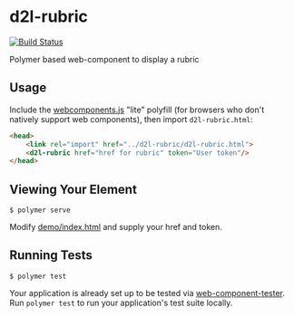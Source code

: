# d2l-rubric
[![Build Status](https://travis-ci.com/Brightspace/d2l-rubric.svg?token=ZYvPKniByWFPuyqz8hm5&branch=master)](https://travis-ci.com/Brightspace/d2l-rubric)

Polymer based web-component to display a rubric

## Usage
Include the [webcomponents.js](http://webcomponents.org/polyfills/) "lite" polyfill (for browsers who don't natively support web components), then import `d2l-rubric.html`:

```html
<head>
	<link rel="import" href="../d2l-rubric/d2l-rubric.html">
	<d2l-rubric href="href for rubric" token="User token"/>
</head>
```

## Viewing Your Element

```
$ polymer serve
```

Modify [demo/index.html](https://github.com/Brightspace/d2l-rubric/blob/master/demo/index.html) and supply your href and token.

## Running Tests

```
$ polymer test
```

Your application is already set up to be tested via [web-component-tester](https://github.com/Polymer/web-component-tester). Run `polymer test` to run your application's test suite locally.
